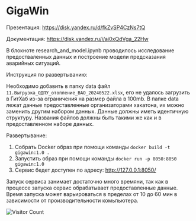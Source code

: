 # GigaWin

Презентация: https://disk.yandex.ru/d/fkZvSP4CzNs7tQ

Документация: https://disk.yandex.ru/i/ai0xQdVga_22Hw

В блокноте research_and_model.ipynb проводилось исследование предостваленных данных и построение модели предсказания аварийных ситуаций.


Инструкция по развертыванию:

Необходимо добавить в папку data файл `11.Выгрузка_ОДПУ_отопление_ВАО_20240522.xlsx`, его не удалось загрузить в ГитХаб из-за ограничения на размер файла в 100mb. 
В папке data лежат данные предоставленные организаторами хакатона, их можно заменить другим набором данных.
Данные должны иметь идентичную структуру. Названия файлов должны быть такими же как и в предоставленном наборе данных.

Развертывание:
1. Собрать Docker образ при помощи команды `docker build -t gigawin:1.0 .`
2. Запустить образ при помощи команды `docker run -p 8050:8050 gigawin:1.0`
3. Сервис бедет доступен по адресу: http://127.0.0.1:8050/

Запуск сервиса занимает достаточно много времяни, так как в процессе запуска сервис обрабатывает предоставленные данные.
Время запуска может варьироваться в пределах от 10 до 60 мин в зависимости от производительности комьпьютера.

![Visitor Count](https://profile-counter.glitch.me/{xEnotWhyNotx}/count.svg)